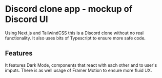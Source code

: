 # Discord clone app - mockup of Discord UI

Using Next.js and TailwindCSS this is a Discord clone without no real functionality. It also uses bits of Typescript to ensure more safe code.
## Features

It features Dark Mode, components that react with each other and to user's imputs. There is as well usage of Framer Motion to ensure more fluid UX.
